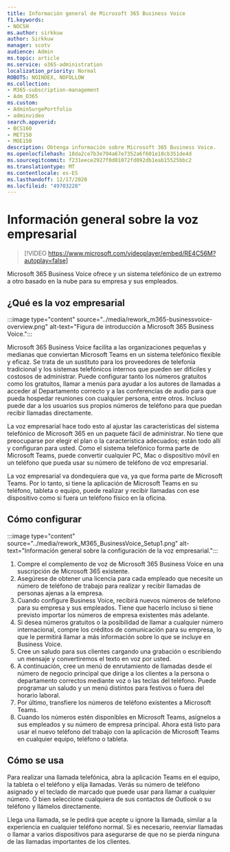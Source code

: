 ```yaml
---
title: Información general de Microsoft 365 Business Voice
f1.keywords:
- NOCSH
ms.author: sirkkuw
author: Sirkkuw
manager: scotv
audience: Admin
ms.topic: article
ms.service: o365-administration
localization_priority: Normal
ROBOTS: NOINDEX, NOFOLLOW
ms.collection:
- M365-subscription-management
- Adm_O365
ms.custom:
- AdminSurgePortfolio
- adminvideo
search.appverid:
- BCS160
- MET150
- MOE150
description: Obtenga información sobre Microsoft 365 Business Voice.
ms.openlocfilehash: 18da2ce7b3e794a67e7352a6f601e18cb351de4d
ms.sourcegitcommit: f231eece2927f0d01072fd092db1eab15525bbc2
ms.translationtype: MT
ms.contentlocale: es-ES
ms.lasthandoff: 12/17/2020
ms.locfileid: "49703228"
---
```

# <a name="overview-of-business-voice"></a>Información general sobre la voz empresarial

> [!VIDEO https://www.microsoft.com/videoplayer/embed/RE4C56M?autoplay=false]

Microsoft 365 Business Voice ofrece y un sistema telefónico de un extremo a otro basado en la nube para su empresa y sus empleados.

## <a name="what-is-business-voice"></a>¿Qué es la voz empresarial

:::image type="content" source="../media/rework_m365-businessvoice-overview.png" alt-text="Figura de introducción a Microsoft 365 Business Voice.":::

Microsoft 365 Business Voice facilita a las organizaciones pequeñas y medianas que conviertan Microsoft Teams en un sistema telefónico flexible y eficaz. Se trata de un sustituto para los proveedores de telefonía tradicional y los sistemas telefónicos internos que pueden ser difíciles y costosos de administrar. Puede configurar tanto los números gratuitos como los gratuitos, llamar a menús para ayudar a los autores de llamadas a acceder al Departamento correcto y a las conferencias de audio para que pueda hospedar reuniones con cualquier persona, entre otros. Incluso puede dar a los usuarios sus propios números de teléfono para que puedan recibir llamadas directamente.

La voz empresarial hace todo esto al ajustar las características del sistema telefónico de Microsoft 365 en un paquete fácil de administrar. No tiene que preocuparse por elegir el plan o la característica adecuados; están todo allí y configuran para usted. Como el sistema telefónico forma parte de Microsoft Teams, puede convertir cualquier PC, Mac o dispositivo móvil en un teléfono que pueda usar su número de teléfono de voz empresarial.

La voz empresarial va dondequiera que va, ya que forma parte de Microsoft Teams. Por lo tanto, si tiene la aplicación de Microsoft Teams en su teléfono, tableta o equipo, puede realizar y recibir llamadas con ese dispositivo como si fuera un teléfono físico en la oficina.

## <a name="how-to-set-up"></a>Cómo configurar

:::image type="content" source="../media/rework_M365_BusinessVoice_Setup1.png" alt-text="Información general sobre la configuración de la voz empresarial.":::

1. Compre el complemento de voz de Microsoft 365 Business Voice en una suscripción de Microsoft 365 existente.
1. Asegúrese de obtener una licencia para cada empleado que necesite un número de teléfono de trabajo para realizar y recibir llamadas de personas ajenas a la empresa.
1. Cuando configure Business Voice, recibirá nuevos números de teléfono para su empresa y sus empleados. Tiene que hacerlo incluso si tiene previsto importar los números de empresa existentes más adelante.
1. Si desea números gratuitos o la posibilidad de llamar a cualquier número internacional, compre los créditos de comunicación para su empresa, lo que le permitirá llamar a más información sobre lo que se incluye en Business Voice.
1. Cree un saludo para sus clientes cargando una grabación o escribiendo un mensaje y convertiremos el texto en voz por usted.
1. A continuación, cree un menú de enrutamiento de llamadas desde el número de negocio principal que dirige a los clientes a la persona o departamento correctos mediante voz o las teclas del teléfono. Puede programar un saludo y un menú distintos para festivos o fuera del horario laboral.
1. Por último, transfiere los números de teléfono existentes a Microsoft Teams.
1. Cuando los números estén disponibles en Microsoft Teams, asígnelos a sus empleados y su número de empresa principal. Ahora está listo para usar el nuevo teléfono del trabajo con la aplicación de Microsoft Teams en cualquier equipo, teléfono o tableta.

## <a name="how-to-use"></a>Cómo se usa

Para realizar una llamada telefónica, abra la aplicación Teams en el equipo, la tableta o el teléfono y elija llamadas. Verás su número de teléfono asignado y el teclado de marcado que puede usar para llamar a cualquier número. O bien seleccione cualquiera de sus contactos de Outlook o su teléfono y llámelos directamente.

Llega una llamada, se le pedirá que acepte u ignore la llamada, similar a la experiencia en cualquier teléfono normal. Si es necesario, reenviar llamadas o llamar a varios dispositivos para asegurarse de que no se pierda ninguna de las llamadas importantes de los clientes.